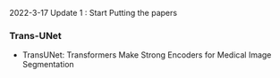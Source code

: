 2022-3-17 Update 1 : Start Putting the papers

### Trans-UNet
* TransUNet: Transformers Make Strong Encoders for Medical Image Segmentation
